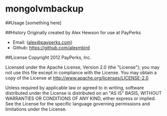 mongolvmbackup
==============

##Usage
[something here]


##History
Originally created by Alex Hewson for use at PayPerks
* Email: (alex@payperks.com)
* Github: https://github.com/alexmbird

##License
Copyright 2012 PayPerks, Inc.

Licensed under the Apache License, Version 2.0 (the "License");
you may not use this file except in compliance with the License.
You may obtain a copy of the License at http://www.apache.org/licenses/LICENSE-2.0

Unless required by applicable law or agreed to in writing, software
distributed under the License is distributed on an "AS IS" BASIS,
WITHOUT WARRANTIES OR CONDITIONS OF ANY KIND, either express or implied.
See the License for the specific language governing permissions and
limitations under the License.